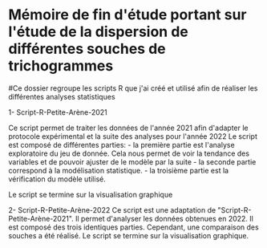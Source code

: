 # Mémoire de fin d'étude portant sur l'étude de la dispersion de différentes souches de trichogrammes 

#Ce dossier regroupe les scripts R que j'ai créé et utilisé afin de réaliser les différentes analyses statistiques

1- Script-R-Petite-Arène-2021

Ce script permet de traiter les données de l'année 2021 afin d'adapter le protocole expérimental et la suite des analyses pour l'année 2022
Le script est composé de différentes parties:
        - la première partie est l'analyse exploratoire du jeu de donnée. Cela nous permet de voir la tendance des variables et de pouvoir ajuster de le modèle par la suite 
        - la seconde partie correspond à la modélisation statistique. 
        - la troisième partie est la vérification du modèle utilisé. 
        
Le script se termine sur la visualisation graphique 


2- Script-R-Petite-Arène-2022
Ce script est une adaptation de "Script-R-Petite-Arène-2021". Il permet d'analyser les données obtenues en 2022. 
Il est composé des trois identiques parties. Cependant, une comparaison des souches a été réalisé. 
Le script se termine sur la visualisation graphique. 
